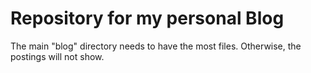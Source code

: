 # Repository for my personal Blog


The main "blog" directory needs to have the most files. Otherwise, the postings will not show.
